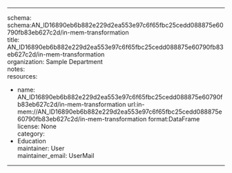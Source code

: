 


---  
schema: schema:AN_ID16890eb6b882e229d2ea553e97c6f65fbc25cedd088875e60790fb83eb627c2d/in-mem-transformation  
title: AN_ID16890eb6b882e229d2ea553e97c6f65fbc25cedd088875e60790fb83eb627c2d/in-mem-transformation  
organization: Sample Department  
notes:   
resources:  
- name: AN_ID16890eb6b882e229d2ea553e97c6f65fbc25cedd088875e60790fb83eb627c2d/in-mem-transformation 
 url:in-mem://AN_ID16890eb6b882e229d2ea553e97c6f65fbc25cedd088875e60790fb83eb627c2d/in-mem-transformation 
 format:DataFrame  
license: None  
category:
 - Education  
maintainer: User  
maintainer_email: UserMail  
---